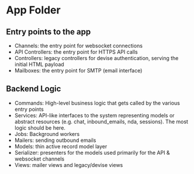 # App Folder

## Entry points to the app

- Channels: the entry point for websocket connections
- API Controllers: the entry point for HTTPS API calls
- Controllers: legacy controllers for devise authentication, serving the initial HTML payload
- Mailboxes: the entry point for SMTP (email interface)

## Backend Logic

- Commands: High-level business logic that gets called by the various entry points
- Services: API-like interfaces to the system representing models or abstract resources (e.g. chat, inbound_emails, nda, sessions). The most logic should be here.
- Jobs: Background workers
- Mailers: sending outbound emails
- Models: thin active record model layer
- Serializer: presenters for the models used primarily for the API & websocket channels
- Views: mailer views and legacy/devise views
